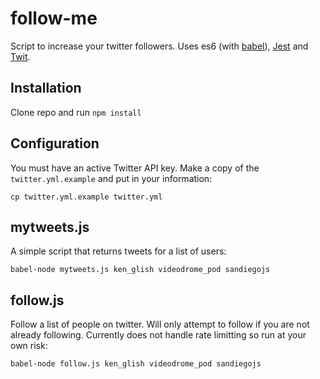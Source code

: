 # follow-me
Script to increase your twitter followers. Uses es6 (with [babel](https://www.npmjs.com/package/babel)), [Jest](https://facebook.github.io/jest) and [Twit](https://www.npmjs.com/package/twit).

## Installation

Clone repo and run `npm install`

## Configuration

You must have an active Twitter API key. Make a copy of the ` twitter.yml.example` and put in your information:
```
cp twitter.yml.example twitter.yml
```
## mytweets.js

A simple script that returns tweets for a list of users:

```
babel-node mytweets.js ken_glish videodrome_pod sandiegojs
```

## follow.js
Follow a list of people on twitter. Will only attempt to follow if you are not already following. Currently does not handle rate limitting so run at your own risk:

```
babel-node follow.js ken_glish videodrome_pod sandiegojs
```
